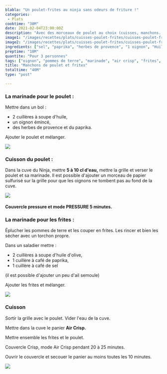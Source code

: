```yaml
---
blabla: "Un poulet-frites au ninja sans odeurs de friture !"
categories:
 - Plats
cooktime: "30M"
date: 2021-02-04T23:00:00Z
description: "Avec des morceaux de poulet au choix (cuisses, manchons...) et des pommes de terre"
image1: "/images/recettes/plats/cuisses-poulet-frites/cuisses-poulet-frites-6.jpg"
image2: "/images/recettes/plats/cuisses-poulet-frites/cuisses-poulet-frites-1.jpg"
ingredients: ["sel", "paprika", "herbes de provence", "1 oignon", "Huile d'olive", "3 cuisses de poulet", "6 pommes de terre moyennes"]
preptime: "10M"
quantite: "Pour 3 personnes"
tags: ["oignon", "pommes de terre", "marinade", "air crisp", "frites", "poulet"]
title: "Manchons de poulet et frites"
totaltime: "40M"
type: "post"

---
```

### La marinade pour le poulet :

Mettre dans un bol :

* 2 cuillères à soupe d'huile, 
* un oignon émincé, 
* des herbes de provence et du paprika. 

Ajouter le poulet et mélanger.

![](/images/recettes/plats/cuisses-poulet-frites/cuisses-poulet-frites-2.jpg)

### Cuisson du poulet :

Dans la cuve du Ninja, mettre **5 à 10 cl d'eau,** mettre la grille et verser le poulet et sa marinade. Il est possible d'ajouter un morceau de papier sulfurisé sur la grille pour que les oignons ne tombent pas au fond de la cuve.

![](/images/recettes/plats/cuisses-poulet-frites/cuisses-poulet-frites-3.jpg)

#### Couvercle pressure et mode PRESSURE 5 minutes.

### La marinade pour les frites :

Éplucher les pommes de terre et les couper en frites. Les rincer et bien les sécher avec un torchon propre.

Dans un saladier mettre : 

* 2 cuillères à soupe d'huile d'olive, 
* 1 cuillère à café de paprika, 
* 1 cuillère à café de sel 

(il est possible d'ajouter un peu d'ail semoule)

Ajouter les frites et mélanger.

![](/images/recettes/plats/cuisses-poulet-frites/cuisses-poulet-frites-4.jpg)

### Cuisson

Sortir la grille avec le poulet. Vider l'eau de la cuve.

Mettre dans la cuve le panier **Air Crisp.**

Mettre ensemble les frites et le poulet.

Couvercle Crisp, mode Air Crisp pendant 20 à 25 minutes.

Ouvrir le couvercle et secouer le panier au moins toutes les 10 minutes.

![](/images/recettes/plats/cuisses-poulet-frites/cuisses-poulet-frites-5.jpg)
